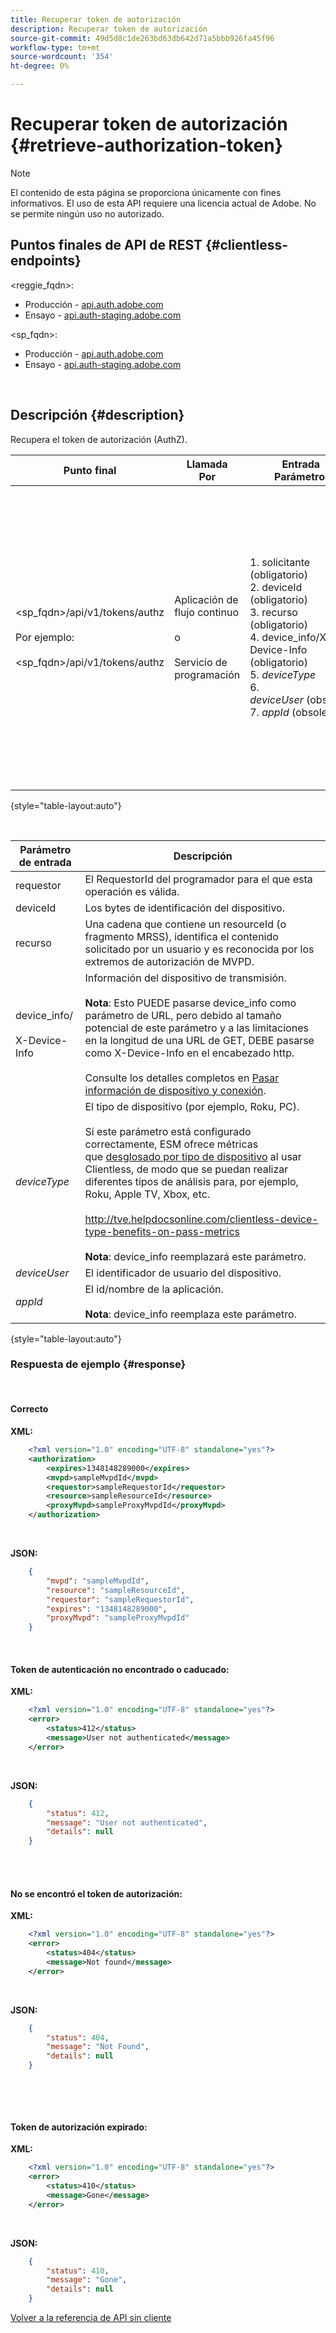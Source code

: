 ```yaml
---
title: Recuperar token de autorización
description: Recuperar token de autorización
source-git-commit: 49d5d8c1de263bd63db642d71a5bbb926fa45f96
workflow-type: tm+mt
source-wordcount: '354'
ht-degree: 0%

---
```



# Recuperar token de autorización {#retrieve-authorization-token}

>[!NOTE]
>
>El contenido de esta página se proporciona únicamente con fines informativos. El uso de esta API requiere una licencia actual de Adobe. No se permite ningún uso no autorizado.

## Puntos finales de API de REST {#clientless-endpoints}

&lt;reggie_fqdn>:

* Producción - [api.auth.adobe.com](http://api.auth.adobe.com/)
* Ensayo - [api.auth-staging.adobe.com](http://api.auth-staging.adobe.com/)

&lt;sp_fqdn>:

* Producción - [api.auth.adobe.com](http://api.auth.adobe.com/)
* Ensayo - [api.auth-staging.adobe.com](http://api.auth-staging.adobe.com/)

</br>

## Descripción {#description}

Recupera el token de autorización (AuthZ).  


| Punto final | Llamada  </br>Por | Entrada   </br>Parámetros | HTTP  </br>Método | Respuesta | HTTP  </br>Respuesta |
| --- | --- | --- | --- | --- | --- |
| &lt;sp_fqdn>/api/v1/tokens/authz</br></br>Por ejemplo:</br></br>&lt;sp_fqdn>/api/v1/tokens/authz | Aplicación de flujo continuo</br></br>o</br></br>Servicio de programación | 1. solicitante (obligatorio)</br>2.  deviceId (obligatorio)</br>3.  recurso (obligatorio)</br>4.  device_info/X-Device-Info (obligatorio)</br>5.  _deviceType_</br> 6.  _deviceUser_ (obsoleto)</br>7.  _appId_ (obsoleto) | GET | 1. Éxito</br>2.  Token de autenticación  </br>    no encontrado o caducado:   </br>    Motivo de explicación de XML  </br>    no se encontró el token de autenticación</br>3.  Token de autorización  </br>    no encontrado:  </br>    Explicación XML</br>4.  Token de autorización  </br>    caducado:  </br>    Explicación XML | 200 - Éxito  </br>412 - No AuthN</br></br>404 - Sin AuthZ</br></br>410 - AuthZ caducado |

{style=&quot;table-layout:auto&quot;}

</br>

| Parámetro de entrada | Descripción |
| --- | --- |
| requestor | El RequestorId del programador para el que esta operación es válida. |
| deviceId | Los bytes de identificación del dispositivo. |
| recurso | Una cadena que contiene un resourceId (o fragmento MRSS), identifica el contenido solicitado por un usuario y es reconocida por los extremos de autorización de MVPD. |
| device_info/</br></br>X-Device-Info | Información del dispositivo de transmisión.</br></br>**Nota**: Esto PUEDE pasarse device_info como parámetro de URL, pero debido al tamaño potencial de este parámetro y a las limitaciones en la longitud de una URL de GET, DEBE pasarse como X-Device-Info en el encabezado http. </br></br>Consulte los detalles completos en [Pasar información de dispositivo y conexión](http://tve.helpdocsonline.com/passing-device-information). |
| _deviceType_ | El tipo de dispositivo (por ejemplo, Roku, PC).</br></br>Si este parámetro está configurado correctamente, ESM ofrece métricas que [desglosado por tipo de dispositivo](http://tve.helpdocsonline.com/esm-overview$clientless_device_type) al usar Clientless, de modo que se puedan realizar diferentes tipos de análisis para, por ejemplo, Roku, Apple TV, Xbox, etc.</br></br>http://tve.helpdocsonline.com/clientless-device-type-benefits-on-pass-metrics </br></br>**Nota**: device_info reemplazará este parámetro. |
| _deviceUser_ | El identificador de usuario del dispositivo. |
| _appId_ | El id/nombre de la aplicación. </br></br>**Nota**: device_info reemplaza este parámetro. |

{style=&quot;table-layout:auto&quot;}


### Respuesta de ejemplo {#response}

 

#### Correcto

**XML:**

```XML
    <?xml version="1.0" encoding="UTF-8" standalone="yes"?>
    <authorization>
        <expires>1348148289000</expires>
        <mvpd>sampleMvpdId</mvpd>
        <requestor>sampleRequestorId</requestor>
        <resource>sampleResourceId</resource>
        <proxyMvpd>sampleProxyMvpdId</proxyMvpd>
    </authorization>
```

 

**JSON:**

```JSON
    {
        "mvpd": "sampleMvpdId",
        "resource": "sampleResourceId",
        "requestor": "sampleRequestorId",
        "expires": "1348148289000",
        "proxyMvpd": "sampleProxyMvpdId"
    }
```

 </br>


#### Token de autenticación no encontrado o caducado:

**XML:**

```XML
    <?xml version="1.0" encoding="UTF-8" standalone="yes"?>
    <error>
        <status>412</status>
        <message>User not authenticated</message>
    </error>
```

 

**JSON:**

```JSON
    {
        "status": 412,
        "message": "User not authenticated",
        "details": null
    }
```

</br>
 

#### No se encontró el token de autorización:

**XML:**

```XML
    <?xml version="1.0" encoding="UTF-8" standalone="yes"?>
    <error>
        <status>404</status>
        <message>Not found</message>
    </error>
```

 

**JSON:**

```JSON
    {
        "status": 404,
        "message": "Not Found",
        "details": null
    }
```

</br>

 

#### Token de autorización expirado:

**XML:**

```XML
    <?xml version="1.0" encoding="UTF-8" standalone="yes"?>
    <error>
        <status>410</status>
        <message>Gone</message>
    </error>
```

 

**JSON:**

```JSON
    {
        "status": 410,
        "message": "Gone",
        "details": null
    }
```

[Volver a la referencia de API sin cliente](http://tve.helpdocsonline.com/clientless-api-reference)
